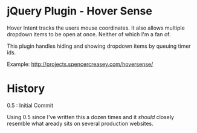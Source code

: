 jQuery Plugin - Hover Sense 
=============

Hover Intent tracks the users mouse coordinates. It also allows multiple dropdown items to be open at once. Neither of which I'm a fan of.

This plugin handles hiding and showing dropdown items by queuing timer ids.

Example: http://projects.spencercreasey.com/hoversense/

# History

0.5 : Initial Commit

Using 0.5 since I've written this a dozen times and it _should_ closely resemble what aready sits on several production websites. 